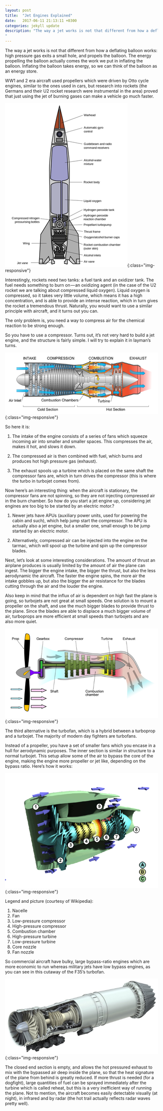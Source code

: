 ```yaml
---
layout: post
title:  "Jet Engines Explained"
date:   2017-06-11 21:13:11 +0300
categories: jekyll update
description: "The way a jet works is not that different from how a deflating balloon works: high pressure gas exits a small hole, and propels the balloon. The energy propelling the balloon actually comes the work we put in inflating the balloon...
"
---
```


The way a jet works is not that different from how a deflating balloon works: high pressure gas exits a small hole, and propels the balloon. The energy propelling the balloon actually comes the work we put in inflating the balloon. Inflating the balloon takes energy, so we can think of the balloon as an energy store.

WW1 and 2 era aircraft used propellers which were driven by Otto cycle engines, similar to the ones used in cars, but research into rockets (the Germans and their U2 rocket research were instrumental in the area) proved that just using the jet of burning gases can make a vehicle go much faster.

![image-title-here](/images/rocket.png){:class="img-responsive"} 

Interestingly, rockets need two tanks: a fuel tank and an oxidizer tank. The fuel needs something to burn on — an oxidizing agent (in the case of the U2 rocket we are talking about compressed liquid oxygen). Liquid oxygen is compressed, so it takes very little volume, which means it has a high concentration, and is able to provide an intense reaction, which in turn gives the rocket a tremendous thrust. Naturally, you would want to use a similar principle with aircraft, and it turns out you can.

The only problem is, you need a way to compress air for the chemical reaction to be strong enough.

So you have to use a compressor. Turns out, it’s not very hard to build a jet engine, and the structure is fairly simple. I will try to explain it in layman’s turns.

![image-title-here](/images/jet.png){:class="img-responsive"} 

So here it is:

1. The intake of the engine consists of a series of fans which squeeze incoming air into smaller and smaller spaces. This compresses the air, makes it hot, and slows it down.

2. The compressed air is then combined with fuel, which burns and produces hot high pressure gas (exhaust).

3. The exhaust spools up a turbine which is placed on the same shaft the compressor fans are, which in turn drives the compressor (this is where the turbo in turbojet comes from).

Now here’s an interesting thing: when the aircraft is stationary, the compressor fans are not spinning, so they are not injecting compressed air in the burn chamber. So how do you start a jet engine up, considering jet engines are too big to be started by an electric motor.?

1. Newer jets have APUs (auxiliary power units, used for powering the cabin and such), which help jump start the compressor. The APU is actually also a jet engine, but a smaller one, small enough to be jump started by an electric motor.

2. Alternatively, compressed air can be injected into the engine on the tarmac, which will spool up the turbine and spin up the compressor blades.

Next, let’s look at some interesting considerations. The amount of thrust an airplane produces is usually limited by the amount of air the plane can ingest. The bigger the engine intake, the bigger the thrust, but also the less aerodynamic the aircraft. The faster the engine spins, the more air the intake gobbles up, but also the bigger the air resistance for the blades cutting through the air and the louder the engine.

Also keep in mind that the influx of air is dependent on high fast the plane is going, so turbojets are not great at small speeds. One solution is to mount a propeller on the shaft, and use the much bigger blades to provide thrust to the plane. Since the blades are able to displace a much bigger volume of air, turboprops are more efficient at small speeds than turbojets and are also more quiet.

![image-title-here](/images/propeller.png){:class="img-responsive"} 

The third alternative is the turbofan, which is a hybrid between a turboprop and a turbojet. The majority of modern day fighters are turbofans.

Instead of a propeller, you have a set of smaller fans which you encase in a hull for aerodynamic purposes. The inner section is similar in structure to a normal turbojet. This setup allow some of the air to bypass the core of the engine, making the engine more propeller or jet like, depending on the bypass ratio. Here’s how it works:

![image-title-here](/images/engine-anim.gif){:class="img-responsive"} 

Legend and picture (courtesy of Wikipedia):

1. Nacelle
2. Fan
3. Low-pressure compressor
4. High-pressure compressor
5. Combustion chamber
6. High-pressure turbine
7. Low-pressure turbine
8. Core nozzle
9. Fan nozzle

So commercial aircraft have bulky, large bypass-ratio engines which are more economic to run whereas military jets have low bypass engines, as you can see in this cutaway of the F35’s turbofan.

![image-title-here](/images/f35-engine.jpeg){:class="img-responsive"} 

The closed end section is empty, and allows the hot pressured exhaust to mix with the bypassed air deep inside the plane, so that the heat signature of the plane from behind is greatly reduced. If more thrust is needed (for a dogfight), large quantities of fuel can be sprayed immediately after the turbine which is called reheat, but this is a very inefficient way of running the plane. Not to mention, the aircraft becomes easily detectable visually (at night), in infrared and by radar (the hot trail actually reflects radar waves pretty well).

